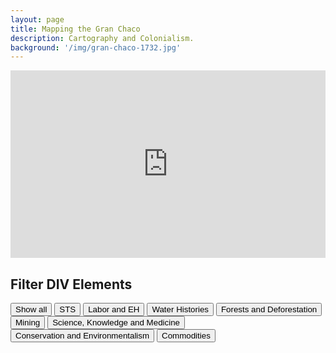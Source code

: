 ```yaml
---
layout: page
title: Mapping the Gran Chaco
description: Cartography and Colonialism.
background: '/img/gran-chaco-1732.jpg'
---
```

<iframe src="https://api.mapbox.com/styles/v1/cmcquilkin/cjtajxpw819ib1fma0wss7su6.html?fresh=true&title=true&access_token=pk.eyJ1IjoiY21jcXVpbGtpbiIsImEiOiJjanJoMWI0ZG0wMnZpM3l0MHM0bWVlbGFpIn0.RuixYRSV3hkcp2C3jMAbhA#2.1/-22.476997/-59.596439/0" width="100%" height ="300px" frameborder="0"></iframe>

<html>
<style>
.filterDiv {
  float: left;
  background-color: #2196F3;
  color: #ffffff;
  width: 100px;
  line-height: 100px;
  text-align: center;
  margin: 2px;
  display: none;
}

.show {
  display: block;
}

.container {
  margin-top: 20px;
  overflow: hidden;
}

<!--Style the buttons -->
.btn {
  border: none;
  outline: none;
  padding: 12px 16px;
  background-color: #f1f1f1;
  cursor: pointer;
}

.btn:hover {
  background-color: #ddd;
}

.btn.active {
  background-color: #666;
  color: white;
}
</style>
<body>

<h2>Filter DIV Elements</h2>

<div id="myBtnContainer">
  <button class="btn active" onclick="filterSelection('all')"> Show all</button>
  <button class="btn" onclick="filterSelection('sts')"> STS</button>
  <button class="btn" onclick="filterSelection('labor')"> Labor and EH</button>
  <button class="btn" onclick="filterSelection('water')"> Water Histories</button>
  <button class="btn" onclick="filterSelection('forests')"> Forests and Deforestation</button>
  <button class="btn" onclick="filterSelection('mining')"> Mining</button>
  <button class="btn" onclick="filterSelection('scimed')"> Science, Knowledge and Medicine</button>
  <button class="btn" onclick="filterSelection('conservation')"> Conservation and Environmentalism</button>
  <button class="btn" onclick="filterSelection('commodities')"> Commodities</button>
</div>

<div class="container">
  <div class="filterDiv scimed">Science in the Vanished Arcadia</div>
  <div class="filterDiv sts">Networking Peripheries</div>
  <div class="filterDiv cars">Volvo</div>
  <div class="filterDiv colors">Red</div>
  <div class="filterDiv cars animals">Mustang</div>
  <div class="filterDiv colors">Blue</div>
  <div class="filterDiv animals">Cat</div>
  <div class="filterDiv animals">Dog</div>
  <div class="filterDiv fruits">Melon</div>
  <div class="filterDiv fruits animals">Kiwi</div>
  <div class="filterDiv fruits">Banana</div>
  <div class="filterDiv fruits">Lemon</div>
  <div class="filterDiv animals">Cow</div>
</div>

<script>
filterSelection("all")
function filterSelection(c) {
  var x, i;
  x = document.getElementsByClassName("filterDiv");
  if (c == "all") c = "";
  for (i = 0; i < x.length; i++) {
    w3RemoveClass(x[i], "show");
    if (x[i].className.indexOf(c) > -1) w3AddClass(x[i], "show");
  }
}

function w3AddClass(element, name) {
  var i, arr1, arr2;
  arr1 = element.className.split(" ");
  arr2 = name.split(" ");
  for (i = 0; i < arr2.length; i++) {
    if (arr1.indexOf(arr2[i]) == -1) {element.className += " " + arr2[i];}
  }
}

function w3RemoveClass(element, name) {
  var i, arr1, arr2;
  arr1 = element.className.split(" ");
  arr2 = name.split(" ");
  for (i = 0; i < arr2.length; i++) {
    while (arr1.indexOf(arr2[i]) > -1) {
      arr1.splice(arr1.indexOf(arr2[i]), 1);     
    }
  }
  element.className = arr1.join(" ");
}

// Add active class to the current button (highlight it)
var btnContainer = document.getElementById("myBtnContainer");
var btns = btnContainer.getElementsByClassName("btn");
for (var i = 0; i < btns.length; i++) {
  btns[i].addEventListener("click", function(){
    var current = document.getElementsByClassName("active");
    current[0].className = current[0].className.replace(" active", "");
    this.className += " active";
  });
}
</script>

</body>
</html>
